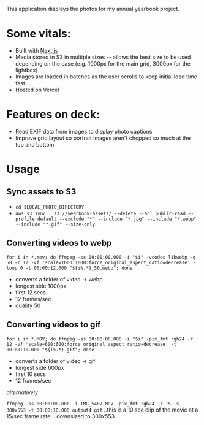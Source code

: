 This application displays the photos for my annual yearbook project.

# Some vitals:
- Built with [Next.js](https://nextjs.org/)
- Media stored in S3 in multiple sizes -- allows the best size to be used depending on the case (e.g. 1000px for the main grid, 3000px for the lightbox)
- Images are loaded in batches as the user scrolls to keep initial load time fast.
- Hosted on Vercel

# Features on deck:
- Read EXIF data from images to display photo captions
- Improve grid layout so portrait images aren't chopped so much at the top and bottom

# Usage

## Sync assets to S3
- `cd $LOCAL_PHOTO_DIRECTORY`
- `aws s3 sync . s3://yearbook-assets/ --delete --acl public-read --profile default --exclude "*" --include "*.jpg" --include "*.webp" --include "*.gif" --size-only`

## Converting videos to webp
```
for i in *.mov; do ffmpeg -ss 00:00:00.000 -i "$i" -vcodec libwebp -q 50 -r 12 -vf 'scale=1000:1000:force_original_aspect_ratio=decrease' -loop 0 -t 00:00:12.000 "${i%.*}_50.webp"; done
```
- converts a folder of video -> webp
- longest side 1000px
- first 12 secs
- 12 frames/sec
- quality 50

## Converting videos to gif
```
for i in *.MOV; do ffmpeg -ss 00:00:00.000 -i "$i" -pix_fmt rgb24 -r 12 -vf 'scale=600:600:force_original_aspect_ratio=decrease' -t 00:00:10.000 "${i%.*}.gif"; done
```

- converts a folder of video -> gif
- longest side 600px
- first 10 secs
- 12 frames/sec


_alternatively_

`ffmpeg -ss 00:00:00.000 -i IMG_5407.MOV -pix_fmt rgb24 -r 15 -s 300x553 -t 00:00:10.000 output4.gif`
..this is a 10 sec clip of the movie at a 15/sec frame rate .. downsized to 300x553